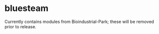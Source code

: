 # bluesteam

Currently contains modules from Bioindustrial-Park; these will be removed prior to release.
